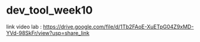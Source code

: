 # dev_tool_week10
link video lab : https://drive.google.com/file/d/1Tb2FAoE-XuETpG04Z9xMD-YVd-98SkFr/view?usp=share_link
